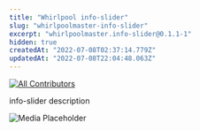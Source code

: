 ```yaml
---
title: "Whirlpool info-slider"
slug: "whirlpoolmaster-info-slider"
excerpt: "whirlpoolmaster.info-slider@0.1.1-1"
hidden: true
createdAt: "2022-07-08T02:37:14.779Z"
updatedAt: "2022-07-08T22:04:48.063Z"
---
```

<!-- DOCS-IGNORE:start -->
<!-- ALL-CONTRIBUTORS-BADGE:START - Do not remove or modify this section -->

[![All Contributors](https://img.shields.io/badge/all_contributors-0-orange.svg?style=flat-square)](#contributors-)

<!-- ALL-CONTRIBUTORS-BADGE:END -->
<!-- DOCS-IGNORE:end -->

info-slider description

![Media Placeholder](https://user-images.githubusercontent.com/52087100/71204177-42ca4f80-227e-11ea-89e6-e92e65370c69.png)